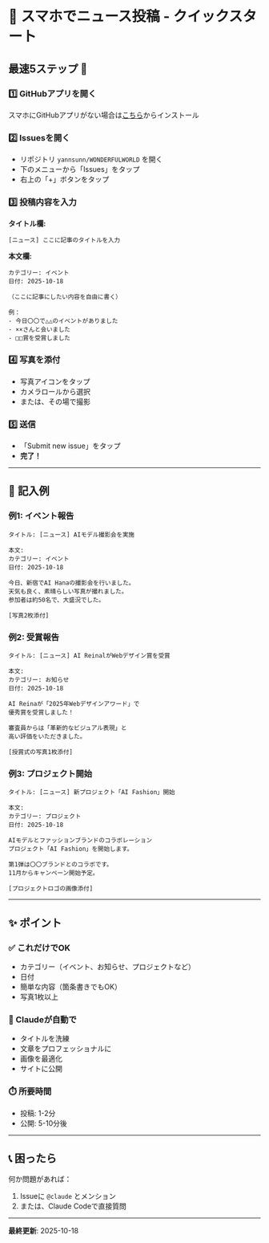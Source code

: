 # 📱 スマホでニュース投稿 - クイックスタート

## 最速5ステップ 🚀

### 1️⃣ GitHubアプリを開く
スマホにGitHubアプリがない場合は[こちら](https://github.com/mobile)からインストール

### 2️⃣ Issuesを開く
- リポジトリ `yannsunn/WONDERFULWORLD` を開く
- 下のメニューから「Issues」をタップ
- 右上の「+」ボタンをタップ

### 3️⃣ 投稿内容を入力

**タイトル欄:**
```
[ニュース] ここに記事のタイトルを入力
```

**本文欄:**
```
カテゴリー: イベント
日付: 2025-10-18

（ここに記事にしたい内容を自由に書く）

例：
- 今日〇〇で△△のイベントがありました
- ××さんと会いました
- □□賞を受賞しました
```

### 4️⃣ 写真を添付
- 写真アイコンをタップ
- カメラロールから選択
- または、その場で撮影

### 5️⃣ 送信
- 「Submit new issue」をタップ
- **完了！**

---

## 📝 記入例

### 例1: イベント報告

```
タイトル: [ニュース] AIモデル撮影会を実施

本文:
カテゴリー: イベント
日付: 2025-10-18

今日、新宿でAI Hanaの撮影会を行いました。
天気も良く、素晴らしい写真が撮れました。
参加者は約50名で、大盛況でした。

[写真2枚添付]
```

### 例2: 受賞報告

```
タイトル: [ニュース] AI ReinalがWebデザイン賞を受賞

本文:
カテゴリー: お知らせ
日付: 2025-10-18

AI Reinaが「2025年Webデザインアワード」で
優秀賞を受賞しました！

審査員からは「革新的なビジュアル表現」と
高い評価をいただきました。

[授賞式の写真1枚添付]
```

### 例3: プロジェクト開始

```
タイトル: [ニュース] 新プロジェクト「AI Fashion」開始

本文:
カテゴリー: プロジェクト
日付: 2025-10-18

AIモデルとファッションブランドのコラボレーション
プロジェクト「AI Fashion」を開始します。

第1弾は〇〇ブランドとのコラボです。
11月からキャンペーン開始予定。

[プロジェクトロゴの画像添付]
```

---

## ✨ ポイント

### ✅ これだけでOK
- カテゴリー（イベント、お知らせ、プロジェクトなど）
- 日付
- 簡単な内容（箇条書きでもOK）
- 写真1枚以上

### 🤖 Claudeが自動で
- タイトルを洗練
- 文章をプロフェッショナルに
- 画像を最適化
- サイトに公開

### ⏱️ 所要時間
- 投稿: 1-2分
- 公開: 5-10分後

---

## 📞 困ったら

何か問題があれば：
1. Issueに `@claude` とメンション
2. または、Claude Codeで直接質問

---

**最終更新**: 2025-10-18
